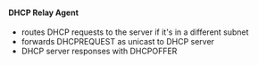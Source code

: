 #### DHCP Relay Agent
- routes DHCP requests to the server if it's in a different subnet
- forwards DHCPREQUEST as unicast to DHCP server
- DHCP server responses with DHCPOFFER